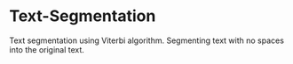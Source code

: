 # Text-Segmentation
Text segmentation using Viterbi algorithm.  Segmenting text with no spaces into the original text.
